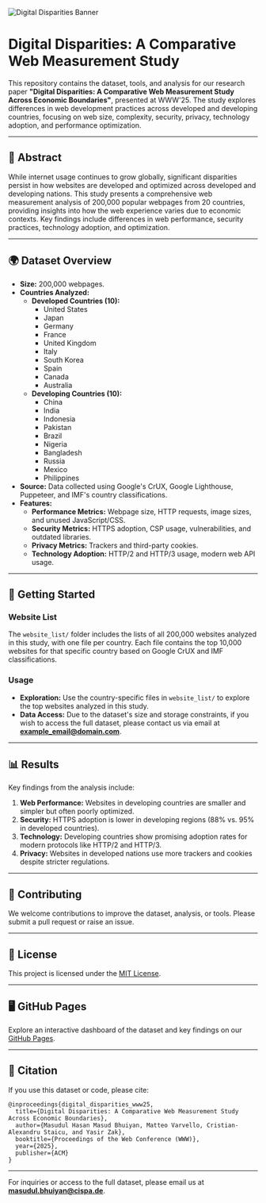 ![Digital Disparities Banner]([https://raw.githubusercontent.com/username/repo-name/branch-name/path-to-image/banner.png](https://github.com/kal-purush/digital-disparities-www25/blob/11bcb0e3c8ee930fcd95059b6731ee71fce0c2e7/banner))

# Digital Disparities: A Comparative Web Measurement Study

This repository contains the dataset, tools, and analysis for our research paper **"Digital Disparities: A Comparative Web Measurement Study Across Economic Boundaries"**, presented at WWW'25. The study explores differences in web development practices across developed and developing countries, focusing on web size, complexity, security, privacy, technology adoption, and performance optimization.

---

## 📄 **Abstract**
While internet usage continues to grow globally, significant disparities persist in how websites are developed and optimized across developed and developing nations. This study presents a comprehensive web measurement analysis of 200,000 popular webpages from 20 countries, providing insights into how the web experience varies due to economic contexts. Key findings include differences in web performance, security practices, technology adoption, and optimization.

---

## 🌍 **Dataset Overview**
- **Size:** 200,000 webpages.
- **Countries Analyzed:**
  - **Developed Countries (10):**
    - United States
    - Japan
    - Germany
    - France
    - United Kingdom
    - Italy
    - South Korea
    - Spain
    - Canada
    - Australia
  - **Developing Countries (10):**
    - China
    - India
    - Indonesia
    - Pakistan
    - Brazil
    - Nigeria
    - Bangladesh
    - Russia
    - Mexico
    - Philippines
- **Source:** Data collected using Google's CrUX, Google Lighthouse, Puppeteer, and IMF's country classifications.
- **Features:**
  - **Performance Metrics:** Webpage size, HTTP requests, image sizes, and unused JavaScript/CSS.
  - **Security Metrics:** HTTPS adoption, CSP usage, vulnerabilities, and outdated libraries.
  - **Privacy Metrics:** Trackers and third-party cookies.
  - **Technology Adoption:** HTTP/2 and HTTP/3 usage, modern web API usage.

---

## 🚀 **Getting Started**

### **Website List**
The `website_list/` folder includes the lists of all 200,000 websites analyzed in this study, with one file per country. Each file contains the top 10,000 websites for that specific country based on Google CrUX and IMF classifications.

### **Usage**
- **Exploration:**
  Use the country-specific files in `website_list/` to explore the top websites analyzed in this study.
- **Data Access:**
  Due to the dataset's size and storage constraints, if you wish to access the full dataset, please contact us via email at **[example_email@domain.com](mailto:example_email@domain.com)**.

---

## 📊 **Results**
Key findings from the analysis include:
1. **Web Performance:** Websites in developing countries are smaller and simpler but often poorly optimized.
2. **Security:** HTTPS adoption is lower in developing regions (88% vs. 95% in developed countries).
3. **Technology:** Developing countries show promising adoption rates for modern protocols like HTTP/2 and HTTP/3.
4. **Privacy:** Websites in developed nations use more trackers and cookies despite stricter regulations.

---

## 🌟 **Contributing**
We welcome contributions to improve the dataset, analysis, or tools. Please submit a pull request or raise an issue.

---

## 📄 **License**
This project is licensed under the [MIT License](LICENSE).

---

## 🖥️ **GitHub Pages**
Explore an interactive dashboard of the dataset and key findings on our [GitHub Pages](https://your_username.github.io/digital-disparities-www25/).

---

## 📝 **Citation**
If you use this dataset or code, please cite:
```
@inproceedings{digital_disparities_www25,
  title={Digital Disparities: A Comparative Web Measurement Study Across Economic Boundaries},
  author={Masudul Hasan Masud Bhuiyan, Matteo Varvello, Cristian-Alexandru Staicu, and Yasir Zak},
  booktitle={Proceedings of the Web Conference (WWW)},
  year={2025},
  publisher={ACM}
}
```
---

For inquiries or access to the full dataset, please email us at **[masudul.bhuiyan@cispa.de](mailto:masudul.bhuiyan@cispa.de)**.

